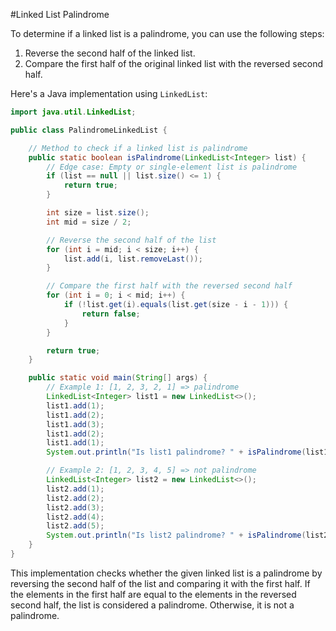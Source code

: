 #Linked List Palindrome

To determine if a linked list is a palindrome, you can use the following steps:

1. Reverse the second half of the linked list.
2. Compare the first half of the original linked list with the reversed second half.

Here's a Java implementation using `LinkedList`:

```java
import java.util.LinkedList;

public class PalindromeLinkedList {

    // Method to check if a linked list is palindrome
    public static boolean isPalindrome(LinkedList<Integer> list) {
        // Edge case: Empty or single-element list is palindrome
        if (list == null || list.size() <= 1) {
            return true;
        }

        int size = list.size();
        int mid = size / 2;

        // Reverse the second half of the list
        for (int i = mid; i < size; i++) {
            list.add(i, list.removeLast());
        }

        // Compare the first half with the reversed second half
        for (int i = 0; i < mid; i++) {
            if (!list.get(i).equals(list.get(size - i - 1))) {
                return false;
            }
        }

        return true;
    }

    public static void main(String[] args) {
        // Example 1: [1, 2, 3, 2, 1] => palindrome
        LinkedList<Integer> list1 = new LinkedList<>();
        list1.add(1);
        list1.add(2);
        list1.add(3);
        list1.add(2);
        list1.add(1);
        System.out.println("Is list1 palindrome? " + isPalindrome(list1));

        // Example 2: [1, 2, 3, 4, 5] => not palindrome
        LinkedList<Integer> list2 = new LinkedList<>();
        list2.add(1);
        list2.add(2);
        list2.add(3);
        list2.add(4);
        list2.add(5);
        System.out.println("Is list2 palindrome? " + isPalindrome(list2));
    }
}
```

This implementation checks whether the given linked list is a palindrome by reversing the second half of the list and comparing it with the first half. If the elements in the first half are equal to the elements in the reversed second half, the list is considered a palindrome. Otherwise, it is not a palindrome.